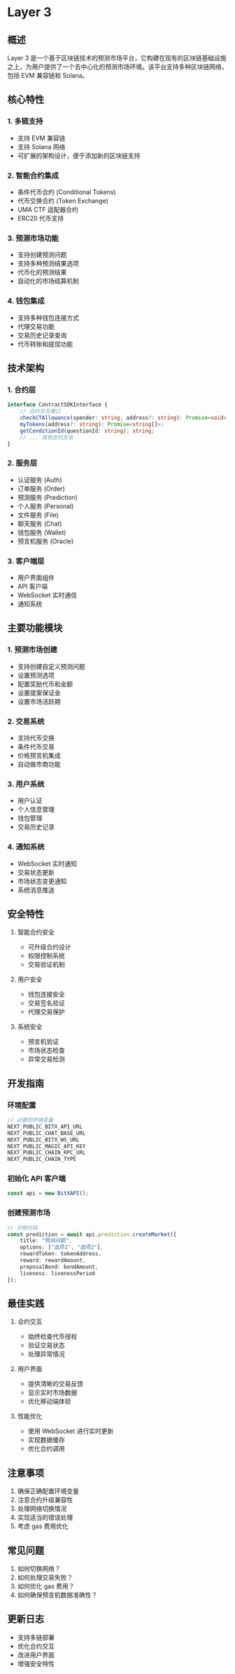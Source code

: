 # Layer 3

## 概述
Layer 3 是一个基于区块链技术的预测市场平台，它构建在现有的区块链基础设施之上，为用户提供了一个去中心化的预测市场环境。该平台支持多种区块链网络，包括 EVM 兼容链和 Solana。

## 核心特性

### 1. 多链支持
- 支持 EVM 兼容链
- 支持 Solana 网络
- 可扩展的架构设计，便于添加新的区块链支持

### 2. 智能合约集成
- 条件代币合约 (Conditional Tokens)
- 代币交换合约 (Token Exchange)
- UMA CTF 适配器合约
- ERC20 代币支持

### 3. 预测市场功能
- 支持创建预测问题
- 支持多种预测结果选项
- 代币化的预测结果
- 自动化的市场结算机制

### 4. 钱包集成
- 支持多种钱包连接方式
- 代理交易功能
- 交易历史记录查询
- 代币转账和提现功能

## 技术架构

### 1. 合约层
```typescript
interface ContractSDKInterface {
    // 合约交互接口
    checkCTAllowance(spender: string, address?: string): Promise<void>;
    myTokens(address?: string): Promise<string[]>;
    getConditionId(questionId: string): string;
    // ... 其他合约方法
}
```
### 2. 服务层
- 认证服务 (Auth)
- 订单服务 (Order)
- 预测服务 (Prediction)
- 个人服务 (Personal)
- 文件服务 (File)
- 聊天服务 (Chat)
- 钱包服务 (Wallet)
- 预言机服务 (Oracle)

### 3. 客户端层
- 用户界面组件
- API 客户端
- WebSocket 实时通信
- 通知系统
 
## 主要功能模块

### 1. 预测市场创建
- 支持创建自定义预测问题
- 设置预测选项
- 配置奖励代币和金额
- 设置提案保证金
- 设置市场活跃期

### 2. 交易系统
- 支持代币交换
- 条件代币交易
- 价格预言机集成
- 自动做市商功能

### 3. 用户系统
- 用户认证
- 个人信息管理
- 钱包管理
- 交易历史记录

### 4. 通知系统
- WebSocket 实时通知
- 交易状态更新
- 市场状态变更通知
- 系统消息推送

## 安全特性

1. 智能合约安全
   - 可升级合约设计
   - 权限控制系统
   - 交易验证机制

2. 用户安全
   - 钱包连接安全
   - 交易签名验证
   - 代理交易保护

3. 系统安全
   - 预言机验证
   - 市场状态检查
   - 异常交易检测

## 开发指南

### 环境配置

```typescript
// 必要的环境变量
NEXT_PUBLIC_BITX_API_URL
NEXT_PUBLIC_CHAT_BASE_URL
NEXT_PUBLIC_BITX_WS_URL
NEXT_PUBLIC_MAGIC_API_KEY
NEXT_PUBLIC_CHAIN_RPC_URL
NEXT_PUBLIC_CHAIN_TYPE
```

### 初始化 API 客户端
```typescript
const api = new BitXAPI();
```

### 创建预测市场
```typescript
// 示例代码
const prediction = await api.prediction.createMarket({
    title: "预测问题",
    options: ["选项1", "选项2"],
    rewardToken: tokenAddress,
    reward: rewardAmount,
    proposalBond: bondAmount,
    liveness: livenessPeriod
});
```

## 最佳实践

1. 合约交互
   - 始终检查代币授权
   - 验证交易状态
   - 处理异常情况

2. 用户界面
   - 提供清晰的交易反馈
   - 显示实时市场数据
   - 优化移动端体验

3. 性能优化
   - 使用 WebSocket 进行实时更新
   - 实现数据缓存
   - 优化合约调用

## 注意事项

1. 确保正确配置环境变量
2. 注意合约升级兼容性
3. 处理网络切换情况
4. 实现适当的错误处理
5. 考虑 gas 费用优化

## 常见问题

1. 如何切换网络？
2. 如何处理交易失败？
3. 如何优化 gas 费用？
4. 如何确保预言机数据准确性？

## 更新日志

- 支持多链部署
- 优化合约交互
- 改进用户界面
- 增强安全特性

